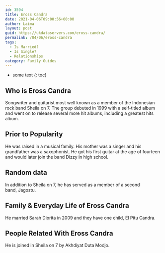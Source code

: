 ```yaml
---
id: 3594
title: Eross Candra
date: 2021-04-06T09:00:56+00:00
author: Laima
layout: post
guid: https://ukdataservers.com/eross-candra/
permalink: /04/06/eross-candra
tags:
  - Is Married?
  - Is Single?
  - Relationships
category: Family Guides
---
```


* some text
{: toc}


## Who is Eross Candra
                  
                  
                  
Songwriter and guitarist most well known as a member of the Indonesian rock band Sheila on 7. The group debuted in 1999 with a self-titled album and went on to release several more hit albums, including a greatest hits album. 
                  
              
            
              
            
                
                
                
## Prior to Popularity
                  
                  
                  
He was raised in a musical family. His mother was a singer and his grandfather was a saxophonist. He got his first guitar at the age of fourteen and would later join the band Dizzy in high school. 
                  
              
            
              
            
                
                
                
## Random data
                  
                  
                  
In addition to Sheila on 7, he has served as a member of a second band, Jagostu. 
                  
              
            
              
            
                
                
                
## Family & Everyday Life of Eross Candra
                  
                  
                  
He married Sarah Diorita in 2009 and they have one child, El Pitu Candra. 
                  
              
            
              
            
                
                
                
## People Related With Eross Candra
                  
                  
                  
He is joined in Sheila on 7 by Akhdiyat Duta Modjo. 
                  
              
            
              
            
                
              
            
              
              
            
            
              
            
          
          
          
